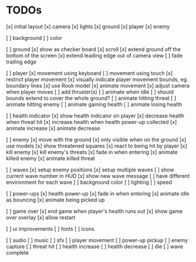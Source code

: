 # TODOs

[x] initial layout
  [x] camera
  [x] lights
  [x] ground
  [x] player
  [x] enemy

[ ] background
  [ ] color

[ ] ground
  [x] show as checker board
  [x] scroll
  [x] extend ground off the bottom of the screen
  [x] extend leading edge out of camera view
  [ ] fade trailing edge

[ ] player
  [x] movement using keyboard
  [ ] movement using touch
  [x] restrict player movement
  [x] visually indicate player movement bounds, eg. boundary lines
  [x] use Rook model
  [x] animate movement
  [x] adjust camera when player moves
  [ ] add thruster(s)
  [ ] animate when idle
  [ ] should bounds extend to cover the whole ground?
  [ ] animate hitting threat
  [ ] animate hitting enemy
  [ ] animate gaining health
  [ ] animate losing health
 
[ ] health indicator
  [x] show health indicator on player
  [x] decrease health when threat hit
  [x] increase health when health power-up collected
  [x] animate increase
  [x] animate decrease

[ ] enemy
  [x] move with the ground
  [x] only visible when on the ground
  [x] use models
  [x] show threatened squares
  [x] react to being hit by player
      [x] kill enemy
      [x] kill enemy's threats
  [x] fade in when entering
  [x] animate killed enemy
  [x] animate killed threat

[ ] waves
  [x] setup enemy positions
  [x] setup multiple waves
  [ ] show current wave number in HUD
  [x] show new wave message
  [ ] have different environment for each wave
      [ ] background color
      [ ] lighting
      [ ] speed

[ ] power-ups
  [x] health power-up
  [x] fade in when entering
  [x] animate idle as bouncing
  [x] animate being picked up

[ ] game over
  [x] end game when player's health runs out
  [x] show game over overlay
  [x] allow restart

[ ] ui improvements
  [ ] fonts
  [ ] icons

[ ] audio
  [ ] music
  [ ] sfx
    [ ] player movement
    [ ] power-up pickup
    [ ] enemy capture
    [ ] threat hit
    [ ] health increase
    [ ] health decrease
    [ ] die
    [ ] wave complete
